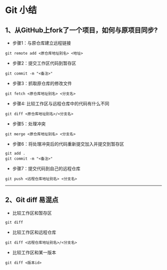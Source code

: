 # Git 小结
## 1、从GitHub上fork了一个项目，如何与原项目同步?
* 步骤1：与原仓库建立远程链接 
````
git remote add <原仓库地址别名> <地址>
````
* 步骤2：提交工作区代码到暂存区
````
git commit -m "<备注>" 
````
* 步骤3：抓取原仓库的修改文件
````
git fetch <原仓库地址别名> <分支名>
````
* 步骤4: 比较工作区与远程仓库中的代码有什么不同
````
git diff <原仓库地址别名>/<分支名>
````
* 步骤5：处理冲突
````
git merge <原仓库地址别名> <分支名>
````
* 步骤6：将处理冲突后的代码重新提交加入并提交到暂存区
````
git add .
git commit -m "<备注>"
````
* 步骤7：提交代码到自己的远程仓库
````
git push <远程仓库地址别名> <分支名>
````
---
## 2、Git diff 易混点
* 比较工作区和暂存区
```
git diff 
```
* 比较工作区和远程仓库
````
git diff <远程仓库地址别名>/<分支名>
````
* 比较工作区和某一版本
````
git diff <版本id>
````

